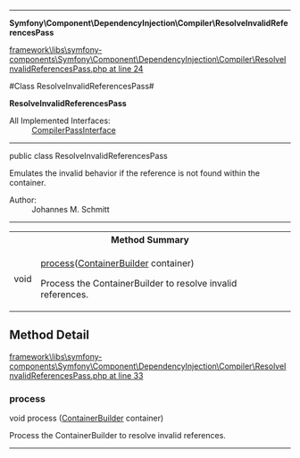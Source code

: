 

- - -

**Symfony\Component\DependencyInjection\Compiler\ResolveInvalidReferencesPass**


<a href="https://github.com/JeyDotC/Hirudo/blob/master/framework/libs/symfony-components/Symfony/Component/DependencyInjection/Compiler/ResolveInvalidReferencesPass.php#L24" >framework\libs\symfony-components\Symfony\Component\DependencyInjection\Compiler\ResolveInvalidReferencesPass.php at line 24</a>

#Class ResolveInvalidReferencesPass#

**ResolveInvalidReferencesPass**


<dl>
<dt>All Implemented Interfaces:</dt>
<dd><a href="https://github.com/JeyDotC/Hirudo-docs/blob/master/symfony/component/dependencyinjection/compiler/compilerpassinterface.md">CompilerPassInterface</a> </dd>
</dl>



- - -

<p class="signature"><span class='k'>public  class</span> <span class='nx'>ResolveInvalidReferencesPass</span></p>

<div class="comment" id="overview_description"><p>Emulates the invalid behavior if the reference is not found within the
container.</p></div>

<dl>
<dt>Author:</dt>
<dd>Johannes M. Schmitt <schmittjoh@gmail.com></dd>
</dl>


- - -

<table id="summary_method">
<tr><th colspan="2">Method Summary</th></tr>
<tr>
<td><span class='k'></span> <span class='nx'>void</span></td>
<td class="description"><p class="name"><a href="#process">process</a>(<a href="https://github.com/JeyDotC/Hirudo/blob/master/symfony/component/dependencyinjection/ContainerBuilder.md">ContainerBuilder</a> container)</p><p class="description">Process the ContainerBuilder to resolve invalid references.</p></td>
</tr>
</table>

<h2 id="detail_method">Method Detail</h2>

<a href="https://github.com/JeyDotC/Hirudo/blob/master/framework/libs/symfony-components/Symfony/Component/DependencyInjection/Compiler/ResolveInvalidReferencesPass.php#L33" >framework\libs\symfony-components\Symfony\Component\DependencyInjection\Compiler\ResolveInvalidReferencesPass.php at line 33</a>

<h3 id="process()">process</h3>
<span class='k'></span> <span class='nx'>void</span> <span class='nf'>process</span> (<a href="https://github.com/JeyDotC/Hirudo/blob/master/symfony/component/dependencyinjection/ContainerBuilder.md">ContainerBuilder</a> container)

<div class="details">
<p>Process the ContainerBuilder to resolve invalid references.</p>
</div>

- - -

